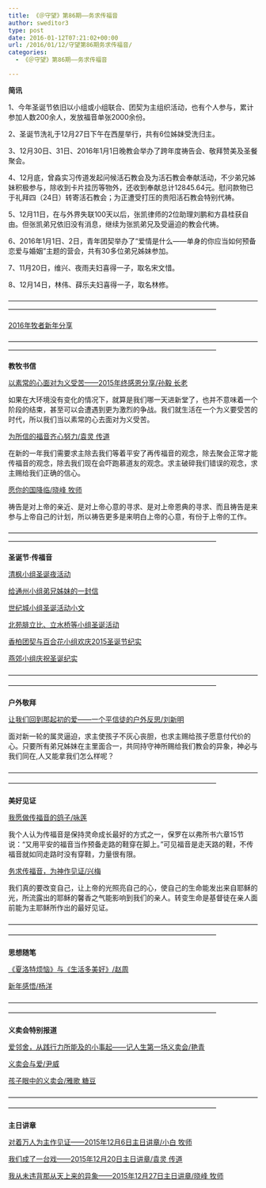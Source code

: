 ```yaml
---
title: 《＠守望》第86期——务求传福音
author: sweditor3
type: post
date: 2016-01-12T07:21:02+00:00
url: /2016/01/12/守望第86期务求传福音/
categories:
  - 《＠守望》第86期——务求传福音

---
```

**简讯** 

1、今年圣诞节依旧以小组或小组联合、团契为主组织活动，也有个人参与，累计参加人数200余人，发放福音单张2000余份。
	  
2、圣诞节洗礼于12月27日下午在西屋举行，共有6位姊妹受洗归主。
	  
3、12月30日、31日、2016年1月1日晚教会举办了跨年度祷告会、敬拜赞美及圣餐聚会。
	  
4、12月底，曾淼实习传道发起问候活石教会及为活石教会奉献活动，不少弟兄姊妹积极参与，除收到卡片挂历等物外，还收到奉献总计12845.64元。慰问款物已于礼拜四（24日）转寄活石教会；为正遭受打压的贵阳活石教会特别代祷。
	  
5、12月11日，在与外界失联100天以后，张凯律师的2位助理刘鹏和方县桂获自由。但张凯弟兄依旧没有消息，继续为张凯弟兄及受逼迫的教会代祷。
	  
6、2016年1月1日、2日，青年团契举办了&ldquo;爱情是什么&mdash;&mdash;单身的你应当如何预备恋爱与婚姻&rdquo;主题的营会，共有30多位弟兄姊妹参加。
	  
7、11月20日，维兴、夜雨夫妇喜得一子，取名宋文惜。
	  
8、12月14日，林伟、薛乐夫妇喜得一子，取名林修。 

&mdash;&mdash;&mdash;&mdash;&mdash;&mdash;&mdash;&mdash;&mdash;&mdash;&mdash;&mdash;&mdash;&mdash;&mdash;&mdash;&mdash;&mdash;&mdash;&mdash;&mdash;&mdash;&mdash;&mdash;&mdash;&mdash;&mdash;&mdash;&mdash;&mdash;&mdash;&mdash;&mdash;&mdash;&mdash;&mdash;&mdash;&mdash;&mdash;&mdash;&mdash;&mdash;&mdash;&mdash;&mdash;&mdash;&mdash;&mdash;&mdash;&mdash;&mdash;&mdash;&mdash;&mdash;&mdash;&mdash;&mdash;&mdash;&mdash;&mdash;&mdash;&mdash;&mdash;&mdash;&mdash;&mdash; 

[2016年牧者新年分享][1] 

&mdash;&mdash;&mdash;&mdash;&mdash;&mdash;&mdash;&mdash;&mdash;&mdash;&mdash;&mdash;&mdash;&mdash;&mdash;&mdash;&mdash;&mdash;&mdash;&mdash;&mdash;&mdash;&mdash;&mdash;&mdash;&mdash;&mdash;&mdash;&mdash;&mdash;&mdash;&mdash;&mdash;&mdash;&mdash;&mdash;&mdash;&mdash;&mdash;&mdash;&mdash;&mdash;&mdash;&mdash;&mdash;&mdash;&mdash;&mdash;&mdash;&mdash;&mdash;&mdash;&mdash;&mdash;&mdash;&mdash;&mdash;&mdash;&mdash;&mdash;&mdash;&mdash;&mdash;&mdash;&mdash;&mdash; 

**教牧书信** 

[以素常的心面对为义受苦&mdash;&mdash;2015年终感恩分享/孙毅 长老][2]
	  
如果在大环境没有变化的情况下，就算是我们哪一天进新堂了，也并不意味着一个阶段的结束，甚至可以会遭遇到更为激烈的争战。我们就生活在一个为义要受苦的时代，所以我们当以素常的心去面对为义受苦。 

[为所信的福音齐心努力/袁灵 传道][3]
	  
在新的一年我们需要求主除去我们等着平安了再传福音的观念，除去聚会正常才能传福音的观念，除去我们现在会吓跑慕道友的观念。求主破碎我们错误的观念，求主赐给我们正确的信心。 

[愿你的国降临/晓峰 牧师][4]
	  
祷告是对上帝的亲近、是对上帝心意的寻求、是对上帝恩典的寻求、而且祷告是来参与上帝自己的计划，所以祷告更多是来明白上帝的心意，有份于上帝的工作。 

&mdash;&mdash;&mdash;&mdash;&mdash;&mdash;&mdash;&mdash;&mdash;&mdash;&mdash;&mdash;&mdash;&mdash;&mdash;&mdash;&mdash;&mdash;&mdash;&mdash;&mdash;&mdash;&mdash;&mdash;&mdash;&mdash;&mdash;&mdash;&mdash;&mdash;&mdash;&mdash;&mdash;&mdash;&mdash;&mdash;&mdash;&mdash;&mdash;&mdash;&mdash;&mdash;&mdash;&mdash;&mdash;&mdash;&mdash;&mdash;&mdash;&mdash;&mdash;&mdash;&mdash;&mdash;&mdash;&mdash;&mdash;&mdash;&mdash;&mdash;&mdash;&mdash;&mdash;&mdash;&mdash;&mdash; 

**圣诞节&middot;传福音** 

[清枫小组圣诞夜活动][5]
	  
[给通州小组弟兄姊妹的一封信][6]
	  
[世纪城小组圣诞活动小文][7]
	  
[北苑腓立比、立水桥等小组圣诞活动][8]
	  
[香柏团契与百合花小组欢庆2015圣诞节纪实][9]
	  
[燕郊小组庆祝圣诞纪实][10] 

<span style="line-height: 20.8px;">&mdash;&mdash;&mdash;&mdash;&mdash;&mdash;&mdash;&mdash;&mdash;&mdash;&mdash;&mdash;&mdash;&mdash;&mdash;&mdash;&mdash;&mdash;&mdash;&mdash;&mdash;&mdash;&mdash;&mdash;&mdash;&mdash;&mdash;&mdash;&mdash;&mdash;&mdash;&mdash;&mdash;&mdash;&mdash;&mdash;&mdash;&mdash;&mdash;&mdash;&mdash;&mdash;&mdash;&mdash;&mdash;&mdash;&mdash;&mdash;&mdash;&mdash;&mdash;&mdash;&mdash;&mdash;&mdash;&mdash;&mdash;&mdash;&mdash;&mdash;&mdash;&mdash;&mdash;&mdash;&mdash;&mdash;</span> 

**户外敬拜** 

[让我们回到那起初的爱&mdash;&mdash;一个平信徒的户外反思/刘新明][11]
	  
面对新一轮的属灵逼迫，求主使孩子不灰心丧胆，也求主赐给孩子愿意付代价的心。只要所有弟兄姊妹在主里面合一，共同持守神所赐给我们教会的异象，神必与我们同在,人又能拿我们怎么样呢？ 

<span style="line-height: 20.8px;">&mdash;&mdash;&mdash;&mdash;&mdash;&mdash;&mdash;&mdash;&mdash;&mdash;&mdash;&mdash;&mdash;&mdash;&mdash;&mdash;&mdash;&mdash;&mdash;&mdash;&mdash;&mdash;&mdash;&mdash;&mdash;&mdash;&mdash;&mdash;&mdash;&mdash;&mdash;&mdash;&mdash;&mdash;&mdash;&mdash;&mdash;&mdash;&mdash;&mdash;&mdash;&mdash;&mdash;&mdash;&mdash;&mdash;&mdash;&mdash;&mdash;&mdash;&mdash;&mdash;&mdash;&mdash;&mdash;&mdash;&mdash;&mdash;&mdash;&mdash;&mdash;&mdash;&mdash;&mdash;&mdash;&mdash;</span> 

**美好见证** 

[我愿做传福音的鸽子/咏莲][12]
	  
我个人认为传福音是保持灵命成长最好的方式之一，保罗在以弗所书六章15节说：&ldquo;又用平安的福音当作预备走路的鞋穿在脚上。&rdquo;可见福音是走天路的鞋，不传福音就如同走路时没有穿鞋，力量很有限。 

[务求传福音，为神作见证/兴梅][13]
	  
我们真的要改变自己，让上帝的光照亮自己的心，使自己的生命能发出来自耶稣的光，所流露出的耶稣的馨香之气能影响到我们的亲人。转变生命是基督徒在亲人面前能为主耶稣所作出的最好见证。 

<span style="line-height: 20.8px;">&mdash;&mdash;&mdash;&mdash;&mdash;&mdash;&mdash;&mdash;&mdash;&mdash;&mdash;&mdash;&mdash;&mdash;&mdash;&mdash;&mdash;&mdash;&mdash;&mdash;&mdash;&mdash;&mdash;&mdash;&mdash;&mdash;&mdash;&mdash;&mdash;&mdash;&mdash;&mdash;&mdash;&mdash;&mdash;&mdash;&mdash;&mdash;&mdash;&mdash;&mdash;&mdash;&mdash;&mdash;&mdash;&mdash;&mdash;&mdash;&mdash;&mdash;&mdash;&mdash;&mdash;&mdash;&mdash;&mdash;&mdash;&mdash;&mdash;&mdash;&mdash;&mdash;&mdash;&mdash;&mdash;&mdash;</span> 

**思想随笔** 

[《夏洛特烦恼》与《生活多美好》/赵周][14]
	  
[新年感悟/杨洋][15] 

<span style="line-height: 20.8px;">&mdash;&mdash;&mdash;&mdash;&mdash;&mdash;&mdash;&mdash;&mdash;&mdash;&mdash;&mdash;&mdash;&mdash;&mdash;&mdash;&mdash;&mdash;&mdash;&mdash;&mdash;&mdash;&mdash;&mdash;&mdash;&mdash;&mdash;&mdash;&mdash;&mdash;&mdash;&mdash;&mdash;&mdash;&mdash;&mdash;&mdash;&mdash;&mdash;&mdash;&mdash;&mdash;&mdash;&mdash;&mdash;&mdash;&mdash;&mdash;&mdash;&mdash;&mdash;&mdash;&mdash;&mdash;&mdash;&mdash;&mdash;&mdash;&mdash;&mdash;&mdash;&mdash;&mdash;&mdash;&mdash;&mdash;</span> 

**义卖会特别报道** 

[爱邻舍，从践行力所能及的小事起&mdash;&mdash;记人生第一场义卖会/艳青][16]
	  
[义卖会与爱/尹威][17]
	  
[孩子眼中的义卖会/雅歌 糖豆][18] 

<span style="line-height: 20.8px;">&mdash;&mdash;&mdash;&mdash;&mdash;&mdash;&mdash;&mdash;&mdash;&mdash;&mdash;&mdash;&mdash;&mdash;&mdash;&mdash;&mdash;&mdash;&mdash;&mdash;&mdash;&mdash;&mdash;&mdash;&mdash;&mdash;&mdash;&mdash;&mdash;&mdash;&mdash;&mdash;&mdash;&mdash;&mdash;&mdash;&mdash;&mdash;&mdash;&mdash;&mdash;&mdash;&mdash;&mdash;&mdash;&mdash;&mdash;&mdash;&mdash;&mdash;&mdash;&mdash;&mdash;&mdash;&mdash;&mdash;&mdash;&mdash;&mdash;&mdash;&mdash;&mdash;&mdash;&mdash;&mdash;&mdash;</span> 

**主日讲章** 

[对着万人为主作见证&mdash;&mdash;2015年12月6日主日讲章/小白 牧师][19]
	  
[我们成了一台戏&mdash;&mdash;2015年12月20日主日讲章/袁灵 传道][20]
	  
[我从未违背那从天上来的异象&mdash;&mdash;2015年12月27日主日讲章/晓峰 牧师][21]

 [1]: /2016/01/12/2016年牧者新年分享/
 [2]: /2016/01/12/以素常的心面对为义受苦2015年终感恩分享文孙/
 [3]: /2016/01/12/为所信的福音齐心努力文袁灵传道/
 [4]: /2016/01/12/愿你的国降临文晓峰牧师/
 [5]: /2016/01/12/圣诞夜传福音清枫小组/
 [6]: /2016/01/12/给通州小组弟兄姊妹的一封信/
 [7]: /2016/01/12/世纪城小组圣诞活动小记文玉华/
 [8]: /2016/01/12/圣诞活动杂感文陈亮/
 [9]: /2016/01/12/因他活着生命充满希望一一守望教会香柏与百合/
 [10]: /2016/01/12/燕郊小组庆祝圣诞纪实文馨芳/
 [11]: /2016/01/12/让我们回到那起初的爱一个平信徒的户外反思文/
 [12]: /2016/01/12/我愿做传福音的鸽子――12月23日祷告会分享文咏莲/
 [13]: /2016/01/12/务求传福音为神作见证文兴梅/
 [14]: /2016/01/12/夏洛特烦恼与生活多美好文赵周/
 [15]: /2016/01/12/新年感悟文杨洋/
 [16]: /2016/01/12/爱邻舍从践行力所能及的小事起记人生第一/
 [17]: /2016/01/12/义卖会与爱文尹威/
 [18]: /2016/01/12/爱心义卖会/
 [19]: /2015/12/04/对着万人为主作见证2015年12月6日主日讲章小白牧/
 [20]: /2015/12/19/我们成了一台戏2015年12月20日主日讲章袁灵传道/
 [21]: /2015/12/26/我从未违背那从天上来的异象2015年12月27日主日讲/
